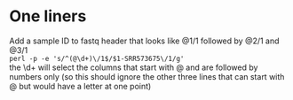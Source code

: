# One liners

Add a sample ID to fastq header that looks like @1/1 followed by @2/1 and @3/1    
`perl -p -e 's/^(@\d+)\/1$/$1-SRR573675\/1/g'`    
the \d+ will select the columns that start with @ and are followed by numbers only (so this should ignore the other three lines that can start with @ but would have a letter at one point)  



